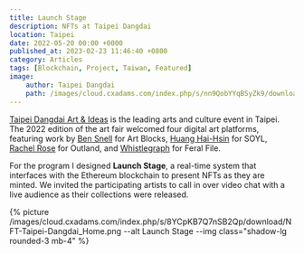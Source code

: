 ```yaml
---
title: Launch Stage
description: NFTs at Taipei Dangdai
location: Taipei
date: 2022-05-20 00:00 +0000
published_at: 2023-02-23 11:46:40 +0800
category: Articles
tags: [Blockchain, Project, Taiwan, Featured]
image:
    author: Taipei Dangdai
    path: /images/cloud.cxadams.com/index.php/s/nn9QobYYqBSyZk9/download/284547233_339737218268457_796128295586667004_n.jpg
---
```


[Taipei Dangdai Art & Ideas][Taipei Dangdai] is the leading arts and culture
event in Taipei. The 2022 edition of the art fair welcomed four digital art
platforms, featuring work by [Ben Snell] for Art Blocks, [Huang Hai-Hsin] for SOYL,
[Rachel Rose] for Outland, and [Whistlegraph] for Feral File.

For the program I designed **Launch Stage**, a real-time system that interfaces
with the Ethereum blockchain to present NFTs as they are minted. We invited the
participating artists to call in over video chat with a live audience as their
collections were released.

{% picture /images/cloud.cxadams.com/index.php/s/8YCpKB7Q7nSB2Qp/download/NFT-Taipei-Dangdai_Home.png --alt Launch Stage --img class="shadow-lg rounded-3 mb-4" %}

[Taipei Dangdai]: https://taipeidangdai.com/
[Ben Snell]: https://www.artblocks.io/project/308
[Huang Hai-Hsin]: https://soyl.one/collection/1/0x8Dbf6686106d1204AfcD3f57c6e7b31323C672c4
[Rachel Rose]: https://outland.art/rachel-rose/
[Whistlegraph]: https://feralfile.com/exhibitions/ten-whistlegraphs-thv
